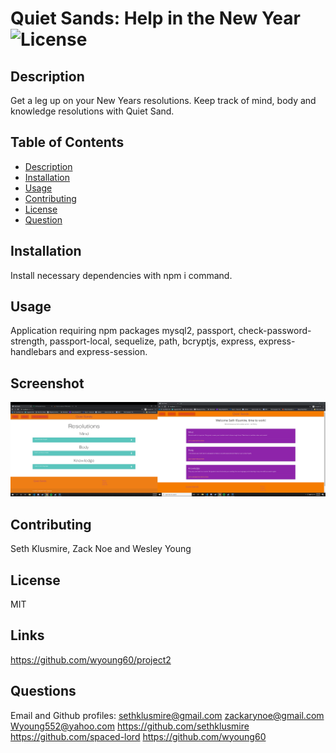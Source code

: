 # Quiet Sands: Help in the New Year![License](https://img.shields.io/static/v1?label=License&message=MIT&color=green)

## Description
Get a leg up on your New Years resolutions. Keep track of mind, body and knowledge resolutions with Quiet Sand.

## Table of Contents

* [Description](#description)
* [Installation](#installation)
* [Usage](#usage)
* [Contributing](#contributing)
* [License](#license)
* [Question](#questions)

## Installation
Install necessary dependencies with npm i command.

## Usage
Application requiring npm packages mysql2, passport, check-password-strength, passport-local, sequelize, path, bcryptjs, express, express-handlebars and express-session.

## Screenshot
![screenshot](public/assets/image/preview.png)

## Contributing
Seth Klusmire, Zack Noe and Wesley Young

## License
MIT

## Links
https://github.com/wyoung60/project2

## Questions
Email and Github profiles: [sethklusmire@gmail.com](sethklusmire@gmail.com)
[zackarynoe@gmail.com](zackarynoe@gmail.com)
[Wyoung552@yahoo.com](Wyoung552@yahoo.com)
https://github.com/sethklusmire 
https://github.com/spaced-lord
https://github.com/wyoung60 